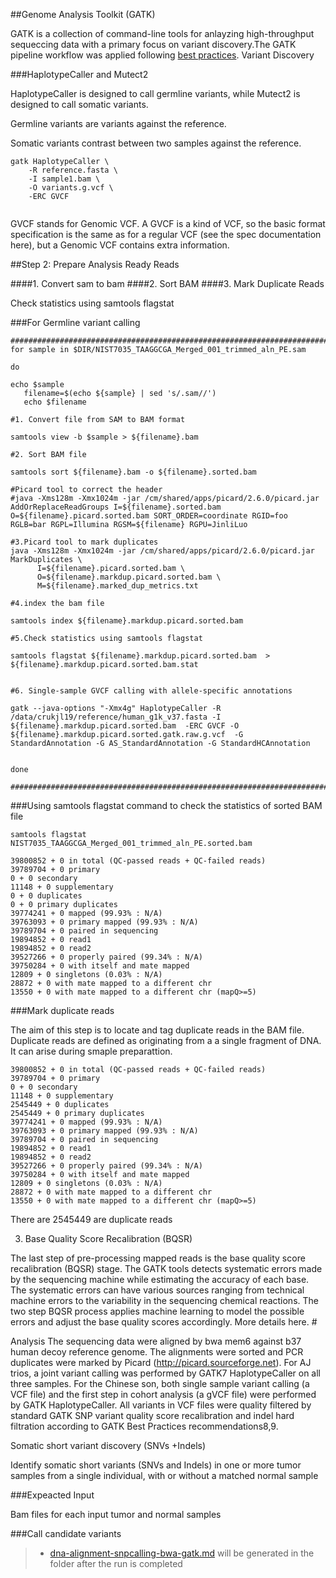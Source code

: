 ##Genome Analysis Toolkit (GATK)

GATK is a collection of command-line tools for anlayzing high-throughput sequeccing data with a primary focus on variant discovery.The GATK pipeline workflow was applied following [best practices](https://software.broadinstitute.org/gatk/best-practices).
Variant Discovery

###HaplotypeCaller and Mutect2

HaplotypeCaller is designed to call germline variants, while Mutect2 is designed to call somatic variants.


Germline variants are variants against the reference.

Somatic variants contrast between two samples against the reference.
```
gatk HaplotypeCaller \
    -R reference.fasta \
    -I sample1.bam \
    -O variants.g.vcf \
    -ERC GVCF
    
```


GVCF stands for Genomic VCF. A GVCF is a kind of VCF, so the basic format specification is the same as for a regular VCF (see the spec documentation here), but a Genomic VCF contains extra information.

##Step 2: Prepare Analysis Ready Reads

####1. Convert sam to bam
####2. Sort BAM
####3. Mark Duplicate Reads

Check statistics using samtools flagstat

###For Germline variant calling

```
#########################################################################
for sample in $DIR/NIST7035_TAAGGCGA_Merged_001_trimmed_aln_PE.sam

do

echo $sample  
   filename=$(echo ${sample} | sed 's/.sam//')  
   echo $filename  
   
#1. Convert file from SAM to BAM format  
   
samtools view -b $sample > ${filename}.bam  
   
#2. Sort BAM file  
   
samtools sort ${filename}.bam -o ${filename}.sorted.bam   
   
#Picard tool to correct the header
#java -Xms128m -Xmx1024m -jar /cm/shared/apps/picard/2.6.0/picard.jar AddOrReplaceReadGroups I=${filename}.sorted.bam O=${filename}.picard.sorted.bam SORT_ORDER=coordinate RGID=foo RGLB=bar RGPL=Illumina RGSM=${filename} RGPU=JinliLuo
   
#3.Picard tool to mark duplicates
java -Xms128m -Xmx1024m -jar /cm/shared/apps/picard/2.6.0/picard.jar MarkDuplicates \
      I=${filename}.picard.sorted.bam \
      O=${filename}.markdup.picard.sorted.bam \
      M=${filename}.marked_dup_metrics.txt   

#4.index the bam file  
  
samtools index ${filename}.markdup.picard.sorted.bam  

#5.Check statistics using samtools flagstat

samtools flagstat ${filename}.markdup.picard.sorted.bam  > ${filename}.markdup.picard.sorted.bam.stat

   
#6. Single-sample GVCF calling with allele-specific annotations

gatk --java-options "-Xmx4g" HaplotypeCaller -R /data/crukjl19/reference/human_g1k_v37.fasta -I  ${filename}.markdup.picard.sorted.bam  -ERC GVCF -O ${filename}.markdup.picard.sorted.gatk.raw.g.vcf  -G StandardAnnotation -G AS_StandardAnnotation -G StandardHCAnnotation


done

################################################################################################
```
###Using samtools flagstat command to check the statistics of sorted BAM file
```
samtools flagstat NIST7035_TAAGGCGA_Merged_001_trimmed_aln_PE.sorted.bam
```

```
39800852 + 0 in total (QC-passed reads + QC-failed reads)
39789704 + 0 primary
0 + 0 secondary
11148 + 0 supplementary
0 + 0 duplicates
0 + 0 primary duplicates
39774241 + 0 mapped (99.93% : N/A)
39763093 + 0 primary mapped (99.93% : N/A)
39789704 + 0 paired in sequencing
19894852 + 0 read1
19894852 + 0 read2
39527266 + 0 properly paired (99.34% : N/A)
39750284 + 0 with itself and mate mapped
12809 + 0 singletons (0.03% : N/A)
28872 + 0 with mate mapped to a different chr
13550 + 0 with mate mapped to a different chr (mapQ>=5)
```
###Mark duplicate reads

The aim of this step is to locate and tag duplicate reads in the BAM file.  
Duplicate reads are defined as originating from a a single fragment of DNA.  It can arise during smaple preparattion.

```
39800852 + 0 in total (QC-passed reads + QC-failed reads)
39789704 + 0 primary
0 + 0 secondary
11148 + 0 supplementary
2545449 + 0 duplicates
2545449 + 0 primary duplicates
39774241 + 0 mapped (99.93% : N/A)
39763093 + 0 primary mapped (99.93% : N/A)
39789704 + 0 paired in sequencing
19894852 + 0 read1
19894852 + 0 read2
39527266 + 0 properly paired (99.34% : N/A)
39750284 + 0 with itself and mate mapped
12809 + 0 singletons (0.03% : N/A)
28872 + 0 with mate mapped to a different chr
13550 + 0 with mate mapped to a different chr (mapQ>=5)
```

There are 2545449 are duplicate reads


3. Base Quality Score Recalibration (BQSR)

The last step of pre-processing mapped reads is the base quality score recalibration (BQSR) stage. The GATK tools detects systematic errors made by the sequencing machine while estimating the accuracy of each base. The systematic errors can have various sources ranging from technical machine errors to the variability in the sequencing chemical reactions. The two step BQSR process applies machine learning to model the possible errors and adjust the base quality scores accordingly. More details here. #

Analysis
The sequencing data were aligned by bwa mem6 against b37 human decoy reference genome. The alignments were sorted and PCR duplicates were marked by Picard (http://picard.sourceforge.net). For AJ trios, a joint variant calling was performed by GATK7 HaplotypeCaller on all three samples. For the Chinese son, both single sample variant calling (a VCF file) and the first step in cohort analysis (a gVCF file) were performed by GATK HaplotypeCaller. All variants in VCF files were quality filtered by standard GATK SNP variant quality score recalibration and indel hard filtration according to GATK Best Practices recommendations8,9.





Somatic short variant discovery (SNVs +Indels)

Identify somatic short variants (SNVs and Indels) in one or more tumor samples from a single individual, with or without a matched normal sample

###Expeacted Input

Bam files for each input tumor and normal samples

###Call candidate variants


> - [dna-alignment-snpcalling-bwa-gatk.md](dna-alignment-snpcalling-bwa-gatk.md) will be generated in the folder after the run is completed

